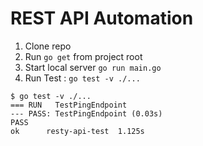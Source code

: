 # REST API Automation

1. Clone repo
2. Run `go get` from project root
3. Start local server `go run main.go`
4. Run Test : `go test -v ./...`
```
$ go test -v ./...
=== RUN   TestPingEndpoint
--- PASS: TestPingEndpoint (0.03s)
PASS
ok      resty-api-test  1.125s
```
